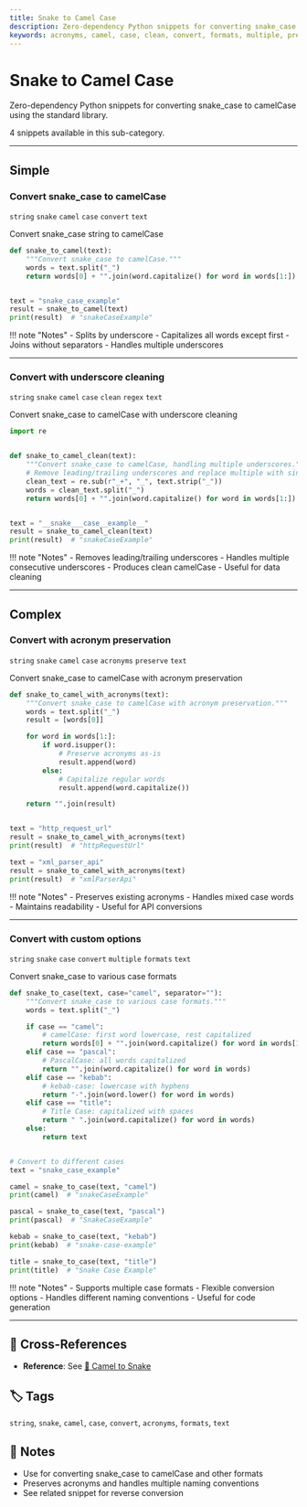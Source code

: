 ```yaml
---
title: Snake to Camel Case
description: Zero-dependency Python snippets for converting snake_case to camelCase using the standard library.
keywords: acronyms, camel, case, clean, convert, formats, multiple, preserve, regex, snake, string, text
---
```


# Snake to Camel Case

Zero-dependency Python snippets for converting snake_case to camelCase using the standard library.

4 snippets available in this sub-category.

---

## Simple

###  Convert snake_case to camelCase

`string` `snake` `camel` `case` `convert` `text`

Convert snake_case string to camelCase

```python
def snake_to_camel(text):
    """Convert snake_case to camelCase."""
    words = text.split("_")
    return words[0] + "".join(word.capitalize() for word in words[1:])


text = "snake_case_example"
result = snake_to_camel(text)
print(result)  # "snakeCaseExample"
```

!!! note "Notes"
    - Splits by underscore
    - Capitalizes all words except first
    - Joins without separators
    - Handles multiple underscores

<hr class="snippet-divider">

### Convert with underscore cleaning

`string` `snake` `camel` `case` `clean` `regex` `text`

Convert snake_case to camelCase with underscore cleaning

```python
import re


def snake_to_camel_clean(text):
    """Convert snake_case to camelCase, handling multiple underscores."""
    # Remove leading/trailing underscores and replace multiple with single
    clean_text = re.sub(r"_+", "_", text.strip("_"))
    words = clean_text.split("_")
    return words[0] + "".join(word.capitalize() for word in words[1:])


text = "__snake___case__example__"
result = snake_to_camel_clean(text)
print(result)  # "snakeCaseExample"
```

!!! note "Notes"
    - Removes leading/trailing underscores
    - Handles multiple consecutive underscores
    - Produces clean camelCase
    - Useful for data cleaning

<hr class="snippet-divider">

## Complex

###  Convert with acronym preservation

`string` `snake` `camel` `case` `acronyms` `preserve` `text`

Convert snake_case to camelCase with acronym preservation

```python
def snake_to_camel_with_acronyms(text):
    """Convert snake_case to camelCase with acronym preservation."""
    words = text.split("_")
    result = [words[0]]

    for word in words[1:]:
        if word.isupper():
            # Preserve acronyms as-is
            result.append(word)
        else:
            # Capitalize regular words
            result.append(word.capitalize())

    return "".join(result)


text = "http_request_url"
result = snake_to_camel_with_acronyms(text)
print(result)  # "httpRequestUrl"

text = "xml_parser_api"
result = snake_to_camel_with_acronyms(text)
print(result)  # "xmlParserApi"
```

!!! note "Notes"
    - Preserves existing acronyms
    - Handles mixed case words
    - Maintains readability
    - Useful for API conversions

<hr class="snippet-divider">

### Convert with custom options

`string` `snake` `case` `convert` `multiple` `formats` `text`

Convert snake_case to various case formats

```python
def snake_to_case(text, case="camel", separator=""):
    """Convert snake_case to various case formats."""
    words = text.split("_")

    if case == "camel":
        # camelCase: first word lowercase, rest capitalized
        return words[0] + "".join(word.capitalize() for word in words[1:])
    elif case == "pascal":
        # PascalCase: all words capitalized
        return "".join(word.capitalize() for word in words)
    elif case == "kebab":
        # kebab-case: lowercase with hyphens
        return "-".join(word.lower() for word in words)
    elif case == "title":
        # Title Case: capitalized with spaces
        return " ".join(word.capitalize() for word in words)
    else:
        return text


# Convert to different cases
text = "snake_case_example"

camel = snake_to_case(text, "camel")
print(camel)  # "snakeCaseExample"

pascal = snake_to_case(text, "pascal")
print(pascal)  # "SnakeCaseExample"

kebab = snake_to_case(text, "kebab")
print(kebab)  # "snake-case-example"

title = snake_to_case(text, "title")
print(title)  # "Snake Case Example"
```

!!! note "Notes"
    - Supports multiple case formats
    - Flexible conversion options
    - Handles different naming conventions
    - Useful for code generation

<hr class="snippet-divider">

## 🔗 Cross-References

- **Reference**: See [📂 Camel to Snake](./camel_to_snake.md)

## 🏷️ Tags

`string`, `snake`, `camel`, `case`, `convert`, `acronyms`, `formats`, `text`

## 📝 Notes

- Use for converting snake_case to camelCase and other formats
- Preserves acronyms and handles multiple naming conventions
- See related snippet for reverse conversion
